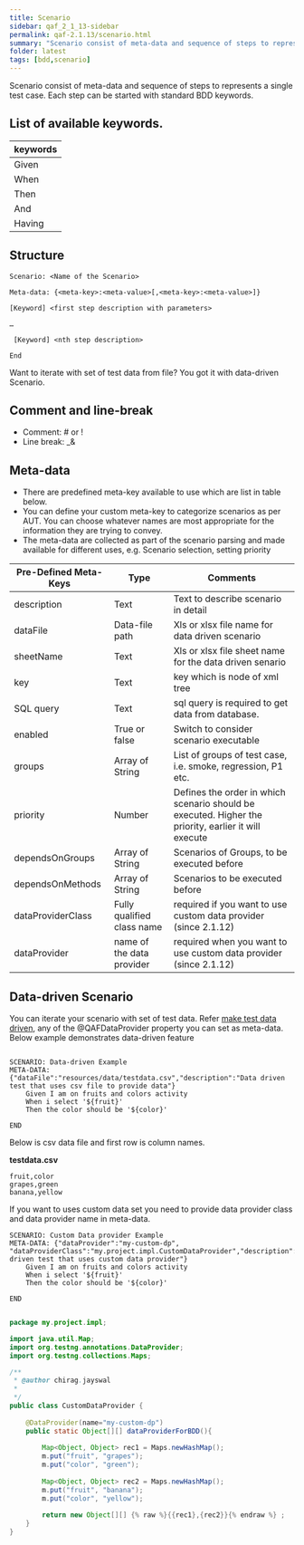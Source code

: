 ```yaml
---
title: Scenario
sidebar: qaf_2_1_13-sidebar
permalink: qaf-2.1.13/scenario.html
summary: "Scenario consist of meta-data and sequence of steps to represents a single test case. Each step can be started with standard BDD keywords [Given | When | Then | And | Having]. Refer list of available keywords."
folder: latest
tags: [bdd,scenario]
---
```


Scenario consist of meta-data and sequence of steps to represents a single test case.
Each step can be started with standard BDD keywords.

## List of available keywords.

|keywords|
|-------|
|Given| 
|When|
|Then|
|And|
|Having|

## Structure 

```
Scenario: <Name of the Scenario>
 
Meta-data: {<meta-key>:<meta-value>[,<meta-key>:<meta-value>]}
 
[Keyword] <first step description with parameters>
 
…
 
 [Keyword] <nth step description>
 
End
```
Want to iterate with set of test data from file? You got it with data-driven Scenario. 

## Comment and line-break

  - Comment: # or !
  - Line break: _&


## Meta-data 

* There are predefined meta-key available to use which are list in table below.
* You can define your custom meta-key to categorize scenarios as per AUT. You can choose whatever names are most appropriate for the information they are trying to convey.
* The meta-data are collected as part of the scenario parsing and made available for different uses, e.g. Scenario selection, setting priority
 
|Pre-Defined Meta-Keys|Type|Comments|
|-------|--------|---------|
|description|Text|Text to describe scenario in detail|
|dataFile|Data-file path|Xls or xlsx  file name for data driven scenario|
|sheetName|Text|Xls or xlsx file sheet name for the data driven senario|
|key|Text|key which is node of xml tree|
|SQL query|Text|sql query is required to get data from database.|
|enabled| True or false|Switch to consider scenario executable|
|groups|Array of String|List of groups of test case, i.e. smoke, regression, P1 etc.|
|priority|Number|Defines the order in which scenario should be executed. Higher the priority, earlier it will execute|
|dependsOnGroups|Array of String|Scenarios of Groups, to be executed before|
|dependsOnMethods|Array of String|Scenarios to be executed before|
|dataProviderClass|Fully qualified class name|required if you want to use custom data provider (since 2.1.12)|
|dataProvider|name of the data provider|required when you want to use custom data provider (since 2.1.12)|
 

## Data-driven Scenario
You can iterate your scenario with set of test data. Refer [make test data driven](maketest_data_driven.html), any of the @QAFDataProvider property you can set as meta-data. Below example demonstrates data-driven feature  


```

SCENARIO: Data-driven Example 
META-DATA: {"dataFile":"resources/data/testdata.csv","description":"Data driven test that uses csv file to provide data"}
	Given I am on fruits and colors activity
	When i select '${fruit}'
	Then the color should be '${color}'

END

```

Below is csv data file and first row is column names.

**testdata.csv**

```csv
fruit,color
grapes,green
banana,yellow

```


If you want to uses custom data set you need to provide data provider class and data provider name in meta-data.

```
SCENARIO: Custom Data provider Example 
META-DATA: {"dataProvider":"my-custom-dp", "dataProviderClass":"my.project.impl.CustomDataProvider","description":"Data driven test that uses custom data provider"}
	Given I am on fruits and colors activity
	When i select '${fruit}'
	Then the color should be '${color}'

END

```

 
```java

package my.project.impl;

import java.util.Map;
import org.testng.annotations.DataProvider;
import org.testng.collections.Maps;

/**
 * @author chirag.jayswal
 *
 */
public class CustomDataProvider {
	
	@DataProvider(name="my-custom-dp")
	public static Object[][] dataProviderForBDD(){
		
		Map<Object, Object> rec1 = Maps.newHashMap();
		m.put("fruit", "grapes");
		m.put("color", "green");
		
		Map<Object, Object> rec2 = Maps.newHashMap();
		m.put("fruit", "banana");
		m.put("color", "yellow");
		
		return new Object[][] {% raw %}{{rec1},{rec2}}{% endraw %} ;
	}
}

```